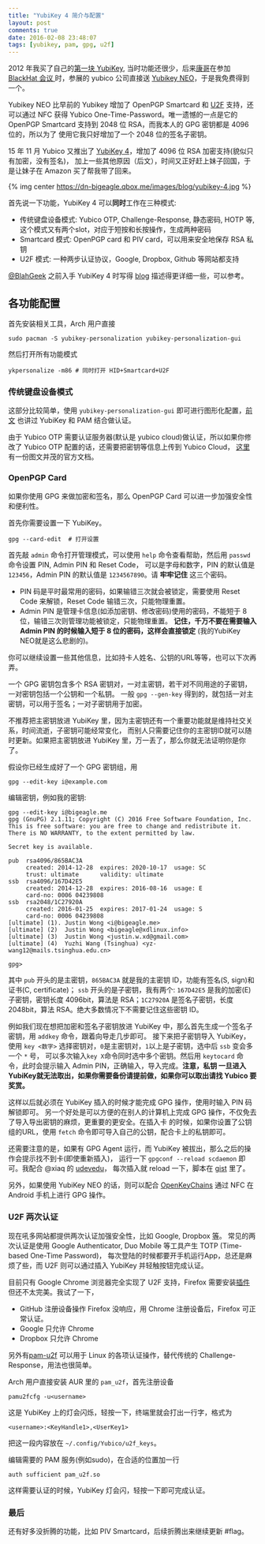 ```yaml
---
title: "YubiKey 4 简介与配置"
layout: post
comments: true
date: 2016-02-08 23:48:07
tags: [yubikey, pam, gpg, u2f]
---
```


2012 年我买了自己的[第一块 YubiKey](/2012/05/yubikey/), 当时功能还很少，后来[康哥](http://scateu.me/)在参加 
[BlackHat 会议 ](https://www.blackhat.com/eu-15/briefings.html#is-your-timespace-safe-time-and-position-spoofing-opensourcely)
时，参展的 yubico 公司直接送 [Yubikey NEO](https://www.yubico.com/products/yubikey-hardware/yubikey-neo/)，于是我免费得到
一个。 

Yubikey NEO 比早前的 Yubikey 增加了 OpenPGP Smartcard 和 [U2F](https://www.yubico.com/applications/fido/) 支持，还可以通过 NFC 获得
Yubico One-Time-Password。唯一遗憾的一点是它的 OpenPGP Smartcard 支持到 2048 位 RSA，而我本人的 GPG 密钥都是 4096 位的，所以为了
使用它我只好增加了一个 2048 位的签名子密钥。

15 年 11 月 Yubico 又推出了 [YubiKey 4](https://www.yubico.com/2015/11/4th-gen-yubikey-4/)，增加了 4096 位 RSA 加密支持(貌似只有加密，没有签名)，
加上一些其他原因（后文），时间又正好赶上妹子回国，于是让妹子在 Amazon 买了帮我带了回来。

{% img center https://dn-bigeagle.qbox.me/images/blog/yubikey-4.jpg %}

<!-- more -->

首先说一下功能，YubiKey 4 可以**同时**工作在三种模式:
- 传统键盘设备模式: Yubico OTP, Challenge-Response, 静态密码, HOTP 等, 这个模式又有两个slot，对应于短按和长按操作，生成两种密码
- Smartcard 模式: OpenPGP card 和 PIV card，可以用来安全地保存 RSA 私钥
- U2F 模式: 一种两步认证协议，Google, Dropbox, Github 等网站都支持

[@BlahGeek](https://twitter.com/blahgeek) 之前入手 YubiKey 4 时写得 [blog](https://blog.blahgeek.com/yubikey-intro/) 描述得更详细一些，可以参考。


## 各功能配置

首先安装相关工具，Arch 用户直接

    sudo pacman -S yubikey-personalization yubikey-personalization-gui

然后打开所有功能模式

    ykpersonalize -m86 # 同时打开 HID+Smartcard+U2F 


### 传统键盘设备模式

这部分比较简单，使用 `yubikey-personalization-gui` 即可进行图形化配置，[前文](/2012/05/yubikey/) 也讲过 YubiKey 和 PAM 结合做认证。

由于 Yubico OTP 需要认证服务器(默认是 yubico cloud)做认证，所以如果你修改了 Yubico OTP 配置的话，还需要把密钥等信息上传到 Yubico Cloud，
[这里](https://www.yubico.com/wp-content/uploads/2013/07/YubiKey_YubiCloud_Configuration.pdf) 有一份图文并茂的官方文档。

### OpenPGP Card

如果你使用 GPG 来做加密和签名，那么 OpenPGP Card 可以进一步加强安全性和便利性。

首先你需要设置一下 YubiKey。

    gpg --card-edit  # 打开设置

首先敲 `admin` 命令打开管理模式，可以使用 `help` 命令查看帮助，然后用 `passwd` 命令设置 PIN, Admin PIN 和 Reset Code，
可以是字母和数字，PIN 的默认值是 `123456`，Admin PIN 的默认值是 `1234567890`。请 **牢牢记住** 这三个密码。

- PIN 码是平时最常用的密码，如果输错三次就会被锁定，需要使用 Reset Code 来解锁，Reset Code 输错三次，只能物理重置。
- Admin PIN 是管理卡信息(如添加密钥、修改密码)使用的密码，不能短于 8 位，输错三次则管理功能被锁定，只能物理重置。
  **记住，千万不要在需要输入 Admin PIN 的时候输入短于 8 位的密码，这样会直接锁定** (我的YubiKey NEO就是这么悲剧的)。

你可以继续设置一些其他信息，比如持卡人姓名、公钥的URL等等，也可以下次再弄。

一个 GPG 密钥包含多个 RSA 密钥对，一对主密钥，若干对不同用途的子密钥，一对密钥包括一个公钥和一个私钥。
一般 `gpg --gen-key` 得到的，就包括一对主密钥，可以用于签名；一对子密钥用于加密。

不推荐把主密钥放进 YubiKey 里，因为主密钥还有一个重要功能就是维持社交关系，时间流逝，子密钥可能经常变化，
而别人只需要记住你的主密钥ID就可以随时更新。如果把主密钥放进 YubiKey 里，万一丢了，那么你就无法证明你是你了。

假设你已经生成好了一个 GPG 密钥组，用

    gpg --edit-key i@example.com

编辑密钥，例如我的密钥:

    gpg --edit-key i@bigeagle.me
    gpg (GnuPG) 2.1.11; Copyright (C) 2016 Free Software Foundation, Inc.
    This is free software: you are free to change and redistribute it.
    There is NO WARRANTY, to the extent permitted by law.
    
    Secret key is available.
    
    pub  rsa4096/865BAC3A
         created: 2014-12-28  expires: 2020-10-17  usage: SC  
         trust: ultimate      validity: ultimate
    ssb  rsa4096/167D42E5
         created: 2014-12-28  expires: 2016-08-16  usage: E   
         card-no: 0006 04239808
    ssb  rsa2048/1C27920A
         created: 2016-01-25  expires: 2017-01-24  usage: S   
         card-no: 0006 04239808
    [ultimate] (1). Justin Wong <i@bigeagle.me>
    [ultimate] (2)  Justin Wong <bigeagle@xdlinux.info>
    [ultimate] (3)  Justin Wong <justin.w.xd@gmail.com>
    [ultimate] (4)  Yuzhi Wang (Tsinghua) <yz-wang12@mails.tsinghua.edu.cn>
    
    gpg> 

其中 `pub` 开头的是主密钥，`865BAC3A` 就是我的主密钥 ID，功能有签名(S, sign)和证书(C, certificate)；
`ssb` 开头的是子密钥，我有两个: `167D42E5` 是我的加密(E)子密钥，密钥长度 4096bit，算法是 RSA；`1C27920A`
是签名子密钥，长度 2048bit，算法 RSA。绝大多数情况下不需要记住这些密钥 ID。

例如我们现在想把加密和签名子密钥放进 YubiKey 中，那么首先生成一个签名子密钥，用 `addkey` 命令，跟着向导走几步即可。
接下来把子密钥导入 YubiKey，使用 `key <数字>` 选择密钥对，`0`是主密钥对，`1`以上是子密钥，选中后 `ssb` 变会多一个 `*` 号，
可以多次输入`key X`命令同时选中多个密钥。然后用 `keytocard` 命令，此时会提示输入 Admin PIN，正确输入，导入完成。**注意，私钥
一旦进入YubiKey就无法取出，如果你需要备份请提前做，如果你可以取出请找 Yubico 要奖赏。**

这样以后就必须在 YubiKey 插入的时候才能完成 GPG 操作，使用时输入 PIN 码解锁即可。
另一个好处是可以方便的在别人的计算机上完成 GPG 操作，不仅免去了导入导出密钥的麻烦，更重要的更安全。在插入卡
的时候，如果你设置了公钥组的URL，使用 `fetch` 命令即可导入自己的公钥，配合卡上的私钥即可。

还需要注意的是，如果有 GPG Agent 运行，而 YubiKey 被拔出，那么之后的操作会提示找不到卡(即使重新插入)，
运行一下 `gpgconf --reload scdaemon` 即可。我配合 @xiaq 的 [udevedu](https://github.com/xiaq/udevedu)，
每次插入就 reload 一下，脚本在 [gist](https://gist.github.com/bigeagle/924814b4ffd0733db2ca) 里了。

另外，如果使用 YubiKey NEO 的话，则可以配合 [OpenKeyChains](https://www.openkeychain.org/) 通过 NFC 在 Android 手机上进行
GPG 操作。

### U2F 两次认证

现在吼多网站都提供两次认证加强安全性，比如 Google, Dropbox [等](http://www.dongleauth.info/)。
常见的两次认证是使用  Google Authenticator, Duo Mobile 等工具产生 TOTP (Time-based One-Time Password)，
每次登陆的时候都要开手机运行App，总还是麻烦了些，而 U2F 则可以通过插入 YubiKey 并轻触按钮完成认证。

目前只有 Google Chrome 浏览器完全实现了 U2F 支持，Firefox 需要安装[插件](https://addons.mozilla.org/en-US/firefox/addon/u2f-support-add-on/)
但还不太完美。我试了一下，

- GitHub 注册设备操作 Firefox 没响应，用 Chrome 注册设备后，Firefox 可正常认证。
- Google 只允许 Chrome
- Dropbox 只允许 Chrome

另外有[pam-u2f](https://github.com/Yubico/pam-u2f) 可以用于 Linux 的各项认证操作，替代传统的 Challenge-Response，用法也很简单。

Arch 用户直接安装 AUR 里的 `pam_u2f`，首先注册设备

    pamu2fcfg -u<username>

这是 YubiKey 上的灯会闪烁，轻按一下，终端里就会打出一行字，格式为

    <username>:<KeyHandle1>,<UserKey1>

把这一段内容放在 `~/.config/Yubico/u2f_keys`。

编辑需要的 PAM 服务(例如sudo)，在合适的位置加一行

    auth sufficient pam_u2f.so

这样需要认证的时候，YubiKey 灯会闪，轻按一下即可完成认证。

### 最后
还有好多没折腾的功能，比如 PIV Smartcard，后续折腾出来继续更新 #flag。


